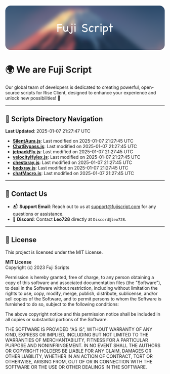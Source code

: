 ![Banner](.github/b.webp)

# 🌍 **We are Fuji Script**

Our global team of developers is dedicated to creating powerful, open-source scripts for Rise Client, designed to enhance your experience and unlock new possibilities! 🌟

---
<!-- SCRIPTS_NAVIGATION_START -->
## 📂 **Scripts Directory Navigation**

**Last Updated**: 2025-01-07 21:27:47 UTC

- **[SilentAura.js](scripts/SilentAura.js)**: Last modified on 2025-01-07 21:27:45 UTC
- **[ChatBypass.js](scripts/ChatBypass.js)**: Last modified on 2025-01-07 21:27:45 UTC
- **[jetpackFly.js](scripts/jetpackFly.js)**: Last modified on 2025-01-07 21:27:45 UTC
- **[velocityHylex.js](scripts/velocityHylex.js)**: Last modified on 2025-01-07 21:27:45 UTC
- **[chestxray.js](scripts/chestxray.js)**: Last modified on 2025-01-07 21:27:45 UTC
- **[bedxray.js](scripts/bedxray.js)**: Last modified on 2025-01-07 21:27:45 UTC
- **[chatMacro.js](scripts/chatMacro.js)**: Last modified on 2025-01-07 21:27:45 UTC

<!-- SCRIPTS_NAVIGATION_END -->

---

## 💬 **Contact Us**  
- 📬 **Support Email**: Reach out to us at [support@fujiscript.com](mailto:support@fujiscript.com) for any questions or assistance.  
- 💬 **Discord**: Contact **Leo728** directly at `Discord@leo728`.

---

## 📜 **License**

This project is licensed under the MIT License.  

**MIT License**  
Copyright (c) 2023 Fuji Scripts  

Permission is hereby granted, free of charge, to any person obtaining a copy of this software and associated documentation files (the "Software"), to deal in the Software without restriction, including without limitation the rights to use, copy, modify, merge, publish, distribute, sublicense, and/or sell copies of the Software, and to permit persons to whom the Software is furnished to do so, subject to the following conditions:  

The above copyright notice and this permission notice shall be included in all copies or substantial portions of the Software.  

THE SOFTWARE IS PROVIDED "AS IS", WITHOUT WARRANTY OF ANY KIND, EXPRESS OR IMPLIED, INCLUDING BUT NOT LIMITED TO THE WARRANTIES OF MERCHANTABILITY, FITNESS FOR A PARTICULAR PURPOSE AND NONINFRINGEMENT. IN NO EVENT SHALL THE AUTHORS OR COPYRIGHT HOLDERS BE LIABLE FOR ANY CLAIM, DAMAGES OR OTHER LIABILITY, WHETHER IN AN ACTION OF CONTRACT, TORT OR OTHERWISE, ARISING FROM, OUT OF OR IN CONNECTION WITH THE SOFTWARE OR THE USE OR OTHER DEALINGS IN THE SOFTWARE.  
